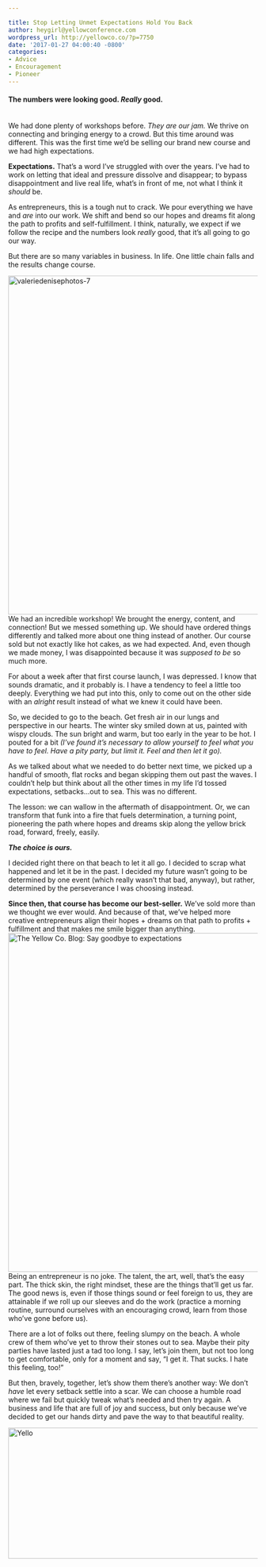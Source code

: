 ```yaml
---

title: Stop Letting Unmet Expectations Hold You Back
author: heygirl@yellowconference.com
wordpress_url: http://yellowco.co/?p=7750
date: '2017-01-27 04:00:40 -0800'
categories:
- Advice
- Encouragement
- Pioneer
---
```

<h4><strong>The numbers were looking good. <i>Really</i></strong><span style="font-weight: 400;"><strong> good.</strong> </span></h4><br />
<span style="font-weight: 400;">We had done plenty of workshops before. <em>They are our jam.</em> We thrive on connecting and&nbsp;bringing&nbsp;energy to a crowd.&nbsp;</span><span style="font-weight: 400;">But this time around was different. This was the first time we&rsquo;d be selling our brand new course and we had high expectations.</span></p>
<p><span style="font-weight: 400;"><strong>Expectations.</strong> That&rsquo;s a word I&rsquo;ve struggled with over the years. I&rsquo;ve had to work on letting that ideal and pressure dissolve and disappear; to bypass disappointment and live real life, what&rsquo;s in front of me, not what I think it </span><i><span style="font-weight: 400;">should</span></i><span style="font-weight: 400;"> be.</span></p>
<p><span style="font-weight: 400;">As entrepreneurs, this is a tough nut to crack. We pour everything we have and </span><i><span style="font-weight: 400;">are</span></i><span style="font-weight: 400;"> into our work. We shift and bend so our hopes and dreams fit along the path to profits and self-fulfillment. I think, naturally, we expect if we follow the recipe and the numbers look </span><i><span style="font-weight: 400;">really</span></i><span style="font-weight: 400;"> good, that it&rsquo;s all going to go our way.</span></p>
<p>But there are so many variables in business. In life. One little chain falls and the results change course.</p>
<p><span style="font-weight: 400;"><a href="http://yellowco.co/wp-content/uploads/2017/01/ValerieDenisePhotos-7.jpg"><img class="alignnone size-full wp-image-7753" src="http://yellowco.co/wp-content/uploads/2017/01/ValerieDenisePhotos-7.jpg" alt="valeriedenisephotos-7" width="1024" height="683" /></a>We had an incredible workshop! We brought the energy, content, and connection! But we messed something up. We should have ordered things differently and talked more about one thing instead of another. Our course sold but not exactly like hot cakes, as we had expected. And, even&nbsp;though we made money, I was disappointed because it was </span><i><span style="font-weight: 400;">supposed to be</span></i><span style="font-weight: 400;"> so much more.</span></p>
<p><span style="font-weight: 400;">For about a week after that first course launch, I was depressed. I know that sounds dramatic, and it probably is. I have a tendency to feel a little too deeply. Everything we had put into this, only to come out on the other side with an </span><i><span style="font-weight: 400;">alright</span></i><span style="font-weight: 400;"> result instead of what we knew it could have been.</span></p>
<p>So, we decided to go to the beach. Get fresh air in our lungs and perspective in our hearts. The winter sky smiled down at us, painted with wispy clouds. The sun bright and warm, but too early in the year to be hot. I pouted for a bit <em>(I&rsquo;ve found it&rsquo;s necessary to allow yourself to feel what you have to feel. Have a pity party, but limit it. Feel and then let it go).</em></p>
<p>As we talked about what we needed to do better next time, we picked up a handful of smooth, flat rocks and began skipping them out past the waves. I couldn&rsquo;t help but think about all the other times in my life I&rsquo;d tossed expectations, setbacks...out to sea. This was no different.</p>
<p>The lesson: we can wallow in the aftermath of disappointment. Or, we can transform that funk into a fire that fuels determination, a turning point, pioneering the path where hopes and dreams skip along the yellow brick road, forward, freely, easily.</p>
<p><em><strong>The choice is ours.</strong></em></p>
<p>I decided right there on that beach to let it all go. I decided to scrap what happened and let it be in the past. I decided my future wasn&rsquo;t going to be determined by one event (which really wasn&rsquo;t that bad, anyway), but rather, determined by the perseverance I was choosing instead.</p>
<p><strong>Since then, that course has become our best-seller.</strong> We&rsquo;ve sold more than we thought we ever would. And because of that, we&rsquo;ve helped more creative entrepreneurs align their hopes + dreams on that path to profits + fulfillment and that makes me smile bigger than anything.<a href="http://yellowco.co/wp-content/uploads/2017/01/ValerieDenisePhotos-8.jpg"><img class="alignnone size-full wp-image-7754" src="http://yellowco.co/wp-content/uploads/2017/01/ValerieDenisePhotos-8.jpg" alt="The Yellow Co. Blog: Say goodbye to expectations" width="1024" height="683" /></a>Being an entrepreneur is no joke. The talent, the art, well, that&rsquo;s the easy part. The thick skin, the right mindset, these are the things that&rsquo;ll get us far. The good news is, even if those things sound or feel foreign to us, they are attainable if we roll up our sleeves and do the work (practice a morning routine, surround ourselves with an encouraging crowd, learn from those who&rsquo;ve gone before us).</p>
<p>There are a lot of folks out there, feeling slumpy on the beach. A whole crew of them who&rsquo;ve yet to throw their stones out to sea. Maybe their pity parties have lasted just a tad too long. I say, let&rsquo;s join them, but not too long to get comfortable, only for a moment and say, &ldquo;I get it. That sucks. I hate this feeling, too!&rdquo;</p>
<p>But then, bravely, together, let&rsquo;s show them there&rsquo;s another way: We don&rsquo;t <em>have&nbsp;</em>let every setback settle into a scar. We can choose a humble road where we fail but quickly tweak what&rsquo;s needed and then try again. A business and life that are full of joy and success, but only because we&rsquo;ve decided to get our hands dirty and pave the way to that beautiful reality.</p>
<p><a href="http://idealustlife.com/"><img class="size-full wp-image-7751 aligncenter" src="http://yellowco.co/wp-content/uploads/2017/01/beckymorquecho.jpg" alt="Yello" width="700" height="264" /></a></p>
